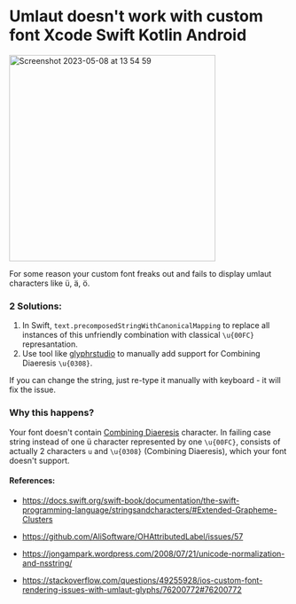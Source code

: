 # Umlaut doesn't work with custom font Xcode Swift Kotlin Android

<img width="372" alt="Screenshot 2023-05-08 at 13 54 59" src="https://user-images.githubusercontent.com/35912614/236817343-3e4027f7-c540-44bf-9a33-28c6ca678083.png">

For some reason your custom font freaks out and fails to display umlaut characters like ü, ä, ö.

### 2 Solutions:
1. In Swift, `text.precomposedStringWithCanonicalMapping` to replace all instances of this unfriendly combination with classical `\u{00FC}` represantation. 
2. Use tool like [glyphrstudio](https://www.glyphrstudio.com/online/) to manually add support for Combining Diaeresis `\u{0308}`.

If you can change the string, just re-type it manually with keyboard - it will fix the issue.

### Why this happens?
Your font doesn't contain [Combining Diaeresis][1] character. In failing case string instead of one ü character represented by one `\u{00FC}`, consists of actually 2 characters `u` and `\u{0308}` (Combining Diaeresis), which your font doesn't support.

#### References:
- https://docs.swift.org/swift-book/documentation/the-swift-programming-language/stringsandcharacters/#Extended-Grapheme-Clusters
- https://github.com/AliSoftware/OHAttributedLabel/issues/57 
- https://jongampark.wordpress.com/2008/07/21/unicode-normalization-and-nsstring/
- https://stackoverflow.com/questions/49255928/ios-custom-font-rendering-issues-with-umlaut-glyphs/76200772#76200772


  [1]: https://www.compart.com/en/unicode/U+0308
